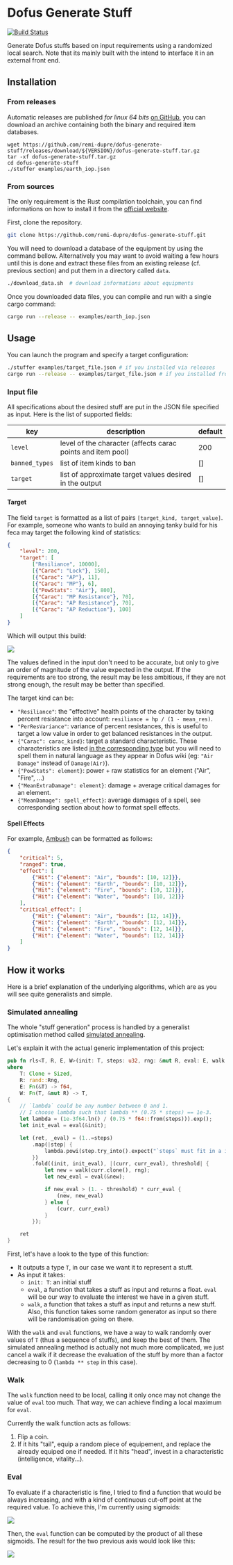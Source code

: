Dofus Generate Stuff
====================

[![Build Status](https://travis-ci.com/remi-dupre/dofus-generate-stuff.svg?branch=master)](https://travis-ci.com/remi-dupre/dofus-generate-stuff)

Generate Dofus stuffs based on input requirements using a randomized local
search. Note that its mainly built with the intend to interface it in an
external front end.


Installation
------------

### From releases

Automatic releases are published *for linux 64 bits*
[on GitHub](https://github.com/remi-dupre/dofus-generate-stuff/releases), you
can download an archive containing both the binary and required item databases.

```
wget https://github.com/remi-dupre/dofus-generate-stuff/releases/download/${VERSION}/dofus-generate-stuff.tar.gz
tar -xf dofus-generate-stuff.tar.gz
cd dofus-generate-stuff
./stuffer examples/earth_iop.json
```

### From sources

The only requirement is the Rust compilation toolchain, you can find
informations on how to install it from the
[official website](https://www.rust-lang.org/tools/install).

First, clone the repository.

```bash
git clone https://github.com/remi-dupre/dofus-generate-stuff.git
```

You will need to download a database of the equipment by using the command
bellow. Alternatively you may want to avoid waiting a few hours until this is
done and extract these files from an existing release (cf. previous section)
and put them in a directory called `data`.

```bash
./download_data.sh  # download informations about equipments
```

Once you downloaded data files, you can compile and run with a single cargo
command:

```bash
cargo run --release -- examples/earth_iop.json
```


Usage
-----

You can launch the program and specify a target configuration:

```bash
./stuffer examples/target_file.json # if you installed via releases
cargo run --release -- examples/target_file.json # if you installed from sources
```

### Input file

All specifications about the desired stuff are put in the JSON file specified
as input. Here is the list of supported fields:

| key            | description                                                 | default |
|----------------|-------------------------------------------------------------|---------|
| `level`        | level of the character (affects carac points and item pool) | 200     |
| `banned_types` | list of item kinds to ban                                   | []      |
| `target`       | list of approximate target values desired in the output     | []      |

#### Target

The field `target` is formatted as a list of pairs `[target_kind,
target_value]`. For example, someone who wants to build an annoying tanky build
for his feca may target the following kind of statistics:

```json
{
    "level": 200,
    "target": [
        ["Resiliance", 10000],
        [{"Carac": "Lock"}, 150],
        [{"Carac": "AP"}, 11],
        [{"Carac": "MP"}, 6],
        [{"PowStats": "Air"}, 800],
        [{"Carac": "MP Resistance"}, 70],
        [{"Carac": "AP Resistance"}, 70],
        [{"Carac": "AP Reduction"}, 100]
    ]
}
```

Which will output this build:

  ![](https://imgur.com/AFCaeqE.png)

The values defined in the input don't need to be accurate, but only to give an
order of magnitude of the value expected in the output. If the requirements are
too strong, the result may be less ambitious, if they are not strong enough,
the result may be better than specified.

The target kind can be:

 - `"Resiliance"`: the "effective" health points of the character by taking
   percent resistance into account: `resiliance = hp / (1 - mean_res)`.
 - `"PerResVariance"`: variance of percent resistances, this is useful to
   target a low value in order to get balanced resistances in the output.
 - `{"Carac": carac_kind}`: target a standard characteristic. These
   characteristics are listed [in the corresponding type](https://remi-dupre.github.io/dofus-generate-stuff/dofus_stuff/dofapi/enum.CaracKind.html#variants)
   but you will need to spell them in natural language as they appear in
   Dofus wiki (eg: `"Air Damage"` instead of `Damage(Air)`).
 - `{"PowStats": element}`: power + raw statistics for an element ("Air",
   "Fire", ...)
 - `{"MeanExtraDamage": element}`: damage + average critical damages for an
   element.
 - `{"MeanDamage": spell_effect}`: average damages of a spell, see
   corresponding section about how to format spell effects.

#### Spell Effects

For example,
[Ambush](https://www.dofus.com/en/mmorpg/encyclopedia/spells/details?id=13835&level=3&selector=1&wrapping=ak-wrapping-5dc96ce22aeaf)
can be formatted as follows:

```json
{
    "critical": 5,
    "ranged": true,
    "effect": [
        {"Hit": {"element": "Air", "bounds": [10, 12]}},
        {"Hit": {"element": "Earth", "bounds": [10, 12]}},
        {"Hit": {"element": "Fire", "bounds": [10, 12]}},
        {"Hit": {"element": "Water", "bounds": [10, 12]}}
    ],
    "critical_effect": [
        {"Hit": {"element": "Air", "bounds": [12, 14]}},
        {"Hit": {"element": "Earth", "bounds": [12, 14]}},
        {"Hit": {"element": "Fire", "bounds": [12, 14]}},
        {"Hit": {"element": "Water", "bounds": [12, 14]}}
    ]
}
```


How it works
------------

Here is a brief explanation of the underlying algorithms, which are as you will
see quite generalists and simple.

### Simulated annealing

The whole "stuff generation" process is handled by a generalist optimisation
method called [simulated annealing](https://en.wikipedia.org/wiki/Simulated_annealing).

Let's explain it with the actual generic implementation of this project:

```rust
pub fn rls<T, R, E, W>(init: T, steps: u32, rng: &mut R, eval: E, walk: W) -> T
where
    T: Clone + Sized,
    R: rand::Rng,
    E: Fn(&T) -> f64,
    W: Fn(T, &mut R) -> T,
{
    // `lambda` could be any number between 0 and 1.
    // I choose lambda such that lambda ** (0.75 * steps) == 1e-3.
    let lambda = (1e-3f64.ln() / (0.75 * f64::from(steps))).exp();
    let init_eval = eval(&init);

    let (ret, _eval) = (1..=steps)
        .map(|step| {
            lambda.powi(step.try_into().expect("`steps` must fit in a i32"))
        })
        .fold((init, init_eval), |(curr, curr_eval), threshold| {
            let new = walk(curr.clone(), rng);
            let new_eval = eval(&new);

            if new_eval > (1. - threshold) * curr_eval {
                (new, new_eval)
            } else {
                (curr, curr_eval)
            }
        });

    ret
}
```

First, let's have a look to the type of this function:

 - It outputs a type `T`, in our case we want it to represent a stuff.
 - As input it takes:
   - `init: T`: an initial stuff
   - `eval`, a function that takes a stuff as input and returns a float. `eval`
     will be our way to evaluate the interest we have in a given stuff.
   - `walk`, a function that takes a stuff as input and returns a new stuff.
     Also, this function takes some random generator as input so there will be
     randomisation going on there.

With the `walk` and `eval` functions, we have a way to walk randomly over
values of `T` (thus a sequence of stuffs), and keep the best of them. The
simulated annealing method is actually not much more complicated, we just
cancel a walk if it decrease the evaluation of the stuff by more than a factor
decreasing to 0 (`lambda ** step` in this case).

### Walk

The `walk` function need to be local, calling it only once may not change the
value of `eval` too much. That way, we can achieve finding a local maximum for
`eval`.

Currently the walk function acts as follows:

 1. Flip a coin.
 2. If it hits "tail", equip a random piece of equipement, and replace the
    already equiped one if needed. If it hits "head", invest in a
    characteristic (intelligence, vitality...).

### Eval

To evaluate if a characteristic is fine, I tried to find a function that would
be always increasing, and with a kind of continuous cut-off point at the
required value. To achieve this, I'm currently using sigmoids:

![](doc/img/sigmoid1D.svg)

Then, the `eval` function can be computed by the product of all these sigmoids.
The result for the two previous axis would look like this:

![](doc/img/sigmoid2D.png)
